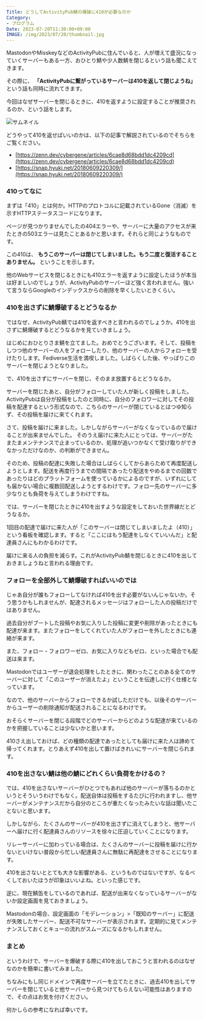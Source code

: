 ```yaml
---
Title: どうしてActivityPub鯖の爆破に410が必要なのか
Category:
- プログラム
Date: 2023-07-20T11:30:00+09:00
IMAGE: /img/2023/07/20/thumbnail.jpg
---
```


MastodonやMisskeyなどのActivityPubに住んでいると、人が増えて盛況になっていくサーバーもある一方、おひとり鯖や少人数鯖を閉じるという話も聞こえてきます。

その際に、 **「ActivityPubに繋がっているサーバーは410を返して閉じようね」** という話も同時に流れてきます。

今回はなぜサーバーを閉じるときに、410を返すように設定することが推奨されるのか、という話をします。

![サムネイル](/img/2023/07/20/thumbnail.jpg)

どうやって410を返せばいいのかは、以下の記事で解説されているのでそちらをご覧ください。

- [https://zenn.dev/cybergene/articles/6cae8d68bdd1dc4209cd](https://zenn.dev/cybergene/articles/6cae8d68bdd1dc4209cd)
- [https://snap.hyuki.net/20180609220309/](https://snap.hyuki.net/20180609220309/)

### 410ってなに

まずは「410」とは何か。HTTPのプロトコルに記載されているGone（消滅）を示すHTTPステータスコードになります。

ページが見つかりませんでしたの404エラーや、サーバーに大量のアクセスが来たときの503エラーは見たことあるかと思います。それらと同じようなものです。

この410は、 **もうこのサーバーは閉じてしまいました。もう二度と復活することありません。** ということを示します。

他のWebサービスを閉じるときにも410エラーを返すように設定したほうが本当は好ましいのでしょうが、ActivityPubのサーバーほど強く言われません。強いて言うならGoogleのインデックスからの削除を早くしたいときくらい。


### 410を出さずに鯖爆破するとどうなるか

ではなぜ、ActivityPub鯖では410を返すべきと言われるのでしょうか。410を出さずに鯖爆破するとどうなるかを見ていきましょう。

はじめにおひとりさま鯖を立てました。おめでとうございます。そして、投稿をしつつ他のサーバーの人をフォローしたり、他のサーバーの人からフォローを受けたりします。Fediverse生活を満喫しました。しばらくした後、やっぱりこのサーバーを閉じようとなりました。

で、410を出さずにサーバーを閉じ、そのまま放置するとどうなるか。

サーバーを閉じたあと、自分がフォローしていた人が新しく投稿をしました。
ActivityPubは自分が投稿をしたのと同時に、自分のフォロワーに対してその投稿を配達するという形式なので、こちらのサーバーが閉じているとはつゆ知らず、その投稿を届けに来てくれます。

さて、投稿を届けに来ました。しかしながらサーバーがなくなっているので届けることが出来ませんでした。
そのうえ届けに来た人にとっては、サーバーがたまたまメンテナンスで止まっているのか、処理が追いつかなくて受け取りができなかっただけなのか、の判断ができません。

そのため、投稿の配達に失敗した場合はしばらくしてからあらためて再度配送しようとします。配送を再度行うまでの間隔であったり配送をやめるまでの回数であったりはどのプラットフォームを使っているかによるのですが、いずれにしても届かない場合に複数回配送しようとするわけです。フォロー先のサーバーに多少なりとも負荷を与えてしまうわけですね。

では、サーバーを閉じたときに410を出すような設定をしておいた世界線だとどうなるか。

1回目の配達で届けに来た人が「このサーバーは閉じてしまいましたよ（410）」という看板を確認します。すると「ここにはもう配達をしなくていいんだ」と配達員さんにもわかるわけです。

届けに来る人の負担を減らす。これがActivityPub鯖を閉じるときに410を出しておきましょうねと言われる理由です。


### フォローを全部外して鯖爆破すればいいのでは

じゃあ自分が誰もフォローしてなければ410を出す必要がないんじゃないか。そう思うかもしれませんが、配達されるメッセージはフォローした人の投稿だけではありません。

過去自分がブートした投稿やお気に入りした投稿に変更や削除があったときにも配達が来ます。またフォローをしてくれていた人がフォローを外したときにも連絡が来ます。

また、フォロー・フォロワーゼロ、お気に入りなどもゼロ、といった場合でも配送は来ます。

Mastodonではユーザーが退会処理をしたときに、関わったことのある全てのサーバーに対して「このユーザーが消えたよ」ということを伝達しに行く仕様となっています。

なので、他のサーバーからフォローできるか試しただけでも、以後そのサーバーからユーザーの削除通知が配送されることになるわけです。

おそらくサーバーを閉じる段階でどのサーバーからどのような配達が来ているのかを把握していることは少ないかと思います。

410さえ出しておけば、どの種類の配達であったとしても届けに来た人は諦めて帰ってくれます。とりあえず410を出して置けばきれいにサーバーを閉じられます。



### 410を出さない鯖は他の鯖にどれくらい負荷をかけるの？

では、410を出さないサーバーがひとつでもあれば他のサーバーが落ちるのかというとそういうわけでもなく。配送自体は投稿をするたびに行われますし、他サーバーがメンテナンスだから自分のところが重たくなったみたいな話は聞いたことないと思います。

しかしながら、たくさんのサーバーが410を出さずに消えてしまうと、他サーバーへ届けに行く配達員さんのリソースを徐々に圧迫していくことになります。

リレーサーバーに加わっている場合は、たくさんのサーバーに投稿を届けに行かないといけない普段から忙しい配達員さんに無駄に再配達をさせることになります。

410を出さないととても大きな影響がある、というものではないですが、なるべくしておいたほうが印象はいいよね。といった感じです。

逆に、現在鯖缶をしているのであれば、配送が出来なくなっているサーバーがないか設定画面を見ておきましょう。

Mastodonの場合、設定画面の「モデレーション」>「既知のサーバー」に配送が失敗したサーバー、配送不可なサーバーが表示されます。定期的に見てメンテナンスしておくとキューの流れがスムーズになるかもしれません。

### まとめ

というわけで、サーバーを爆破する際に410を出しておこうと言われるのはなぜなのかを簡単に書いてみました。

ちなみにもし同じドメインで再度サーバーを立てたときに、過去410を出してサーバーを閉じていると他サーバーから見つけてもらえない可能性はありますので、その点はお気を付けください。

何かしらの参考になれば幸いです。
